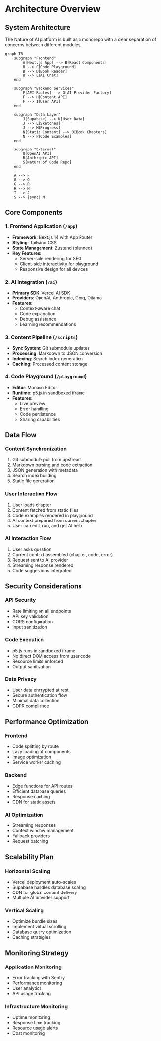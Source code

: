 # Architecture Overview

## System Architecture

The Nature of AI platform is built as a monorepo with a clear separation of concerns between different modules.

```mermaid
graph TB
    subgraph "Frontend"
        A[Next.js App] --> B[React Components]
        B --> C[Code Playground]
        B --> D[Book Reader]
        B --> E[AI Chat]
    end
    
    subgraph "Backend Services"
        F[API Routes] --> G[AI Provider Factory]
        F --> H[Content API]
        F --> I[User API]
    end
    
    subgraph "Data Layer"
        J[Supabase] --> K[User Data]
        J --> L[Sketches]
        J --> M[Progress]
        N[Static Content] --> O[Book Chapters]
        N --> P[Code Examples]
    end
    
    subgraph "External"
        Q[OpenAI API]
        R[Anthropic API]
        S[Nature of Code Repo]
    end
    
    A --> F
    G --> Q
    G --> R
    H --> N
    I --> J
    S --> |sync| N
```

## Core Components

### 1. Frontend Application (`/app`)
- **Framework**: Next.js 14 with App Router
- **Styling**: Tailwind CSS
- **State Management**: Zustand (planned)
- **Key Features**:
  - Server-side rendering for SEO
  - Client-side interactivity for playground
  - Responsive design for all devices

### 2. AI Integration (`/ai`)
- **Primary SDK**: Vercel AI SDK
- **Providers**: OpenAI, Anthropic, Groq, Ollama
- **Features**:
  - Context-aware chat
  - Code explanation
  - Debug assistance
  - Learning recommendations

### 3. Content Pipeline (`/scripts`)
- **Sync System**: Git submodule updates
- **Processing**: Markdown to JSON conversion
- **Indexing**: Search index generation
- **Caching**: Processed content storage

### 4. Code Playground (`/playground`)
- **Editor**: Monaco Editor
- **Runtime**: p5.js in sandboxed iframe
- **Features**:
  - Live preview
  - Error handling
  - Code persistence
  - Sharing capabilities

## Data Flow

### Content Synchronization
1. Git submodule pull from upstream
2. Markdown parsing and code extraction
3. JSON generation with metadata
4. Search index building
5. Static file generation

### User Interaction Flow
1. User loads chapter
2. Content fetched from static files
3. Code examples rendered in playground
4. AI context prepared from current chapter
5. User can edit, run, and get AI help

### AI Interaction Flow
1. User asks question
2. Current context assembled (chapter, code, error)
3. Request sent to AI provider
4. Streaming response rendered
5. Code suggestions integrated

## Security Considerations

### API Security
- Rate limiting on all endpoints
- API key validation
- CORS configuration
- Input sanitization

### Code Execution
- p5.js runs in sandboxed iframe
- No direct DOM access from user code
- Resource limits enforced
- Output sanitization

### Data Privacy
- User data encrypted at rest
- Secure authentication flow
- Minimal data collection
- GDPR compliance

## Performance Optimization

### Frontend
- Code splitting by route
- Lazy loading of components
- Image optimization
- Service worker caching

### Backend
- Edge functions for API routes
- Efficient database queries
- Response caching
- CDN for static assets

### AI Optimization
- Streaming responses
- Context window management
- Fallback providers
- Request batching

## Scalability Plan

### Horizontal Scaling
- Vercel deployment auto-scales
- Supabase handles database scaling
- CDN for global content delivery
- Multiple AI provider support

### Vertical Scaling
- Optimize bundle sizes
- Implement virtual scrolling
- Database query optimization
- Caching strategies

## Monitoring Strategy

### Application Monitoring
- Error tracking with Sentry
- Performance monitoring
- User analytics
- API usage tracking

### Infrastructure Monitoring
- Uptime monitoring
- Response time tracking
- Resource usage alerts
- Cost monitoring